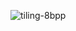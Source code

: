 ![tiling-8bpp](https://github.com/JeffreySarnoff/WindowedFunctions.jl/assets/1682118/f642903c-5d3a-43fe-9515-b9f179332a01)
